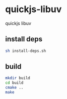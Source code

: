 
# quickjs-libuv

quickjs libuv

## install deps

```sh
sh install-deps.sh
```

## build
```sh
mkdir build
cd build
cmake ..
make
```
